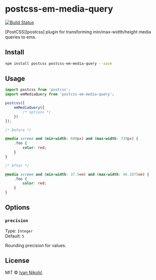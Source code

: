 # postcss-em-media-query

[![Build Status][ci-img]][ci]

[PostCSS][postcss] plugin for transforming min/max-width/height media queries to
ems.

## Install

```sh
npm install postcss postcss-em-media-query --save
```

## Usage

```js
import postcss from 'postcss';
import emMediaQuery from 'postcss-em-media-query';

postcss([
	emMediaQuery({
		/* options */
	})
]);
```

```css
/* Before */

@media screen and (min-width: 600px) and (max-width: 739px) {
	.foo {
		color: red;
	}
}

/* After */

@media screen and (min-width: 37.5em) and (max-width: 46.1875em) {
	.foo {
		color: red;
	}
}
```

## Options

### `precision`

Type: `Integer`  
Default: `5`

Rounding precision for values.

## License

MIT © [Ivan Nikolić](http://ivannikolic.com)

<!-- prettier-ignore-start -->

[ci]: https://travis-ci.com/niksy/postcss-em-media-query
[ci-img]: https://travis-ci.com/niksy/postcss-em-media-query.svg?branch=master

<!-- prettier-ignore-end -->

